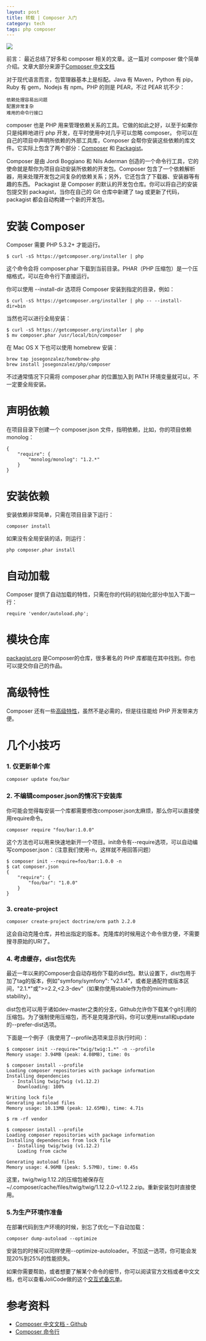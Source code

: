 ```yaml
---
layout: post
title: 转载 | Composer 入门
category: tech
tags: php composer
---
```

![](https://cdn.kelu.org/blog/tags/composer.jpg)

前言： 最近总结了好多和 composer 相关的文章。这一篇对 composer 做个简单介绍。文章大部分来源于[Composer 中文文档][composer-cn]

对于现代语言而言，包管理器基本上是标配。Java 有 Maven，Python 有 pip，Ruby 有 gem，Nodejs 有 npm。PHP 的则是 PEAR，不过 PEAR 坑不少：

    依赖处理容易出问题
    配置非常复杂
    难用的命令行接口

composer 也是 PHP 用来管理依赖关系的工具。它做的如此之好，以至于如果你只是纯粹地进行 php 开发，在平时使用中对几乎可以忽略 composer。 你可以在自己的项目中声明所依赖的外部工具库，Composer 会帮你安装这些依赖的库文件。它实际上包含了两个部分：[Composer][getcomposer] 和 [Packagist][Packagist]。

Composer 是由 Jordi Boggiano 和 Nils Aderman 创造的一个命令行工具，它的使命就是帮你为项目自动安装所依赖的开发包。Composer 包含了一个依赖解析器，用来处理开发包之间复杂的依赖关系；另外，它还包含了下载器、安装器等有趣的东西。
Packagist 是 Composer 的默认的开发包仓库。你可以将自己的安装包提交到 packagist，当你在自己的 Git 仓库中新建了 tag 或更新了代码，packagist 都会自动构建一个新的开发包。



# 安装 Composer

Composer 需要 PHP 5.3.2+ 才能运行。

    $ curl -sS https://getcomposer.org/installer | php
    
这个命令会将 composer.phar 下载到当前目录。PHAR（PHP 压缩包）是一个压缩格式，可以在命令行下直接运行。

你可以使用 --install-dir 选项将 Composer 安装到指定的目录，例如：

    $ curl -sS https://getcomposer.org/installer | php -- --install-dir=bin
    
当然也可以进行全局安装：

    $ curl -sS https://getcomposer.org/installer | php
    $ mv composer.phar /usr/local/bin/composer
    
在 Mac OS X 下也可以使用 homebrew 安装：

    brew tap josegonzalez/homebrew-php  
    brew install josegonzalez/php/composer  
    
不过通常情况下只需将 composer.phar 的位置加入到 PATH 环境变量就可以，不一定要全局安装。

# 声明依赖
在项目目录下创建一个 composer.json 文件，指明依赖，比如，你的项目依赖 monolog：

    {
        "require": {
            "monolog/monolog": "1.2.*"
        }
    }
    
# 安装依赖
安装依赖非常简单，只需在项目目录下运行：

    composer install  
如果没有全局安装的话，则运行：

    php composer.phar install  

# 自动加载
Composer 提供了自动加载的特性，只需在你的代码的初始化部分中加入下面一行：

    require 'vendor/autoload.php';  
    
# 模块仓库
[packagist.org][Packagist] 是Composer的仓库，很多著名的 PHP 库都能在其中找到。你也可以提交你自己的作品。

# 高级特性
Composer 还有一些[高级特性](http://www.phpcomposer.com/5-features-to-know-about-composer-php)，虽然不是必需的，但是往往能给 PHP 开发带来方便。

# 几个小技巧

### 1. 仅更新单个库

    composer update foo/bar  
    
### 2. 不编辑composer.json的情况下安装库

你可能会觉得每安装一个库都需要修改composer.json太麻烦，那么你可以直接使用require命令。

    composer require "foo/bar:1.0.0"  

这个方法也可以用来快速地新开一个项目。init命令有--require选项，可以自动编写composer.json：（注意我们使用-n，这样就不用回答问题）

    $ composer init --require=foo/bar:1.0.0 -n
    $ cat composer.json
    {
        "require": {
            "foo/bar": "1.0.0"
        }
    }
    
### 3. create-project

    composer create-project doctrine/orm path 2.2.0  
    
这会自动克隆仓库，并检出指定的版本。克隆库的时候用这个命令很方便，不需要搜寻原始的URI了。

### 4. 考虑缓存，dist包优先

最近一年以来的Composer会自动存档你下载的dist包。默认设置下，dist包用于加了tag的版本，例如"symfony/symfony": "v2.1.4"，或者是通配符或版本区间，"2.1.*"或">=2.2,<2.3-dev"（如果你使用stable作为你的minimum-stability）。

dist包也可以用于诸如dev-master之类的分支，Github允许你下载某个git引用的压缩包。为了强制使用压缩包，而不是克隆源代码，你可以使用install和update的--prefer-dist选项。

下面是一个例子（我使用了--profile选项来显示执行时间）：

    $ composer init --require="twig/twig:1.*" -n --profile
    Memory usage: 3.94MB (peak: 4.08MB), time: 0s

    $ composer install --profile
    Loading composer repositories with package information  
    Installing dependencies  
      - Installing twig/twig (v1.12.2)
        Downloading: 100%

    Writing lock file  
    Generating autoload files  
    Memory usage: 10.13MB (peak: 12.65MB), time: 4.71s

    $ rm -rf vendor

    $ composer install --profile
    Loading composer repositories with package information  
    Installing dependencies from lock file  
      - Installing twig/twig (v1.12.2)
        Loading from cache

    Generating autoload files  
    Memory usage: 4.96MB (peak: 5.57MB), time: 0.45s  
    
这里，twig/twig:1.12.2的压缩包被保存在~/.composer/cache/files/twig/twig/1.12.2.0-v1.12.2.zip。重新安装包时直接使用。

### 5.为生产环境作准备

在部署代码到生产环境的时候，别忘了优化一下自动加载：

    composer dump-autoload --optimize  
安装包的时候可以同样使用--optimize-autoloader。不加这一选项，你可能会发现20%到25%的性能损失。

如果你需要帮助，或者想要了解某个命令的细节，你可以阅读官方文档或者中文文档，也可以查看JoliCode做的这个[交互式备忘单](http://composer.json.jolicode.com/)。

# 参考资料

* [Composer 中文文档 - Github](https://github.com/5-say/composer-doc-cn)
* [Composer 命令行](http://docs.phpcomposer.com/03-cli.html#create-project)

[composer-cn]: https://github.com/5-say/composer-doc-cn
[getcomposer]: https://getcomposer.org/
[Packagist]: https://packagist.org/
